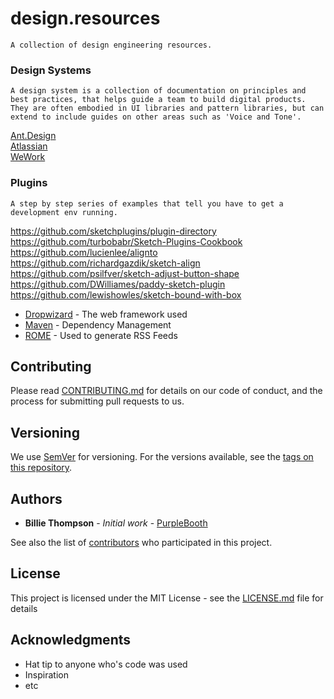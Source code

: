 # design.resources

``
A collection of design engineering resources.
``


### Design Systems

``
A design system is a collection of documentation on principles and best practices, that helps guide a team to build digital products. They are often embodied in UI libraries and pattern libraries, but can extend to include guides on other areas such as 'Voice and Tone'.
``

[Ant.Design](https://ant.design)<br>
[Atlassian](https://atlassian.design)<br>
[WeWork](http://plasma.guide)<br>


### Plugins

``
A step by step series of examples that tell you have to get a development env running.
``

https://github.com/sketchplugins/plugin-directory<br>
https://github.com/turbobabr/Sketch-Plugins-Cookbook<br>
https://github.com/lucienlee/alignto<br>
https://github.com/richardgazdik/sketch-align<br>
https://github.com/psilfver/sketch-adjust-button-shape<br>
https://github.com/DWilliames/paddy-sketch-plugin<br>
https://github.com/lewishowles/sketch-bound-with-box

* [Dropwizard](http://www.dropwizard.io/1.0.2/docs/) - The web framework used
* [Maven](https://maven.apache.org/) - Dependency Management
* [ROME](https://rometools.github.io/rome/) - Used to generate RSS Feeds

## Contributing

Please read [CONTRIBUTING.md](https://gist.github.com/PurpleBooth/b24679402957c63ec426) for details on our code of conduct, and the process for submitting pull requests to us.

## Versioning

We use [SemVer](http://semver.org/) for versioning. For the versions available, see the [tags on this repository](https://github.com/your/project/tags). 

## Authors

* **Billie Thompson** - *Initial work* - [PurpleBooth](https://github.com/PurpleBooth)

See also the list of [contributors](https://github.com/your/project/contributors) who participated in this project.

## License

This project is licensed under the MIT License - see the [LICENSE.md](LICENSE.md) file for details

## Acknowledgments

* Hat tip to anyone who's code was used
* Inspiration
* etc
